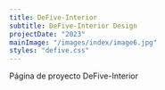 ```yaml
---
title: DeFive-Interior
subtitle: DeFive-Interior Design
projectDate: "2023"
mainImage: "/images/index/image6.jpg"
styles: "defive.css"
---
```

Página de proyecto DeFive-Interior